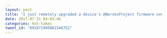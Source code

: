```yaml
---
layout: post
title: "I just remotely upgraded a device's @NervesProject firmware over VPN+SSH in less than a minute NBD. Whoa. #myelixirstatus #nerves"
date: 2017-07-31 04:03:46
categories: hot-takes
tweet_id: "891871985881546752"
---
```



<!-- Original tweet: https://twitter.com/i/status/891871985881546752 -->